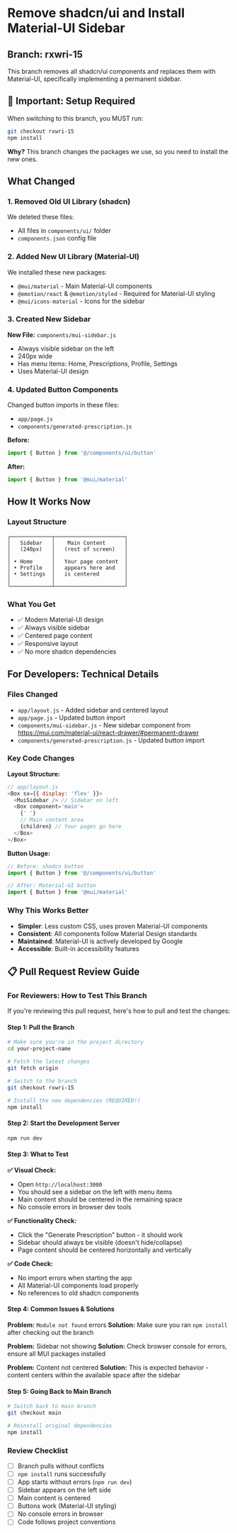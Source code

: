 # Remove shadcn/ui and Install Material-UI Sidebar

## Branch: rxwri-15

This branch removes all shadcn/ui components and replaces them with Material-UI, specifically implementing a permanent sidebar.

## 🚨 Important: Setup Required

When switching to this branch, you MUST run:

```bash
git checkout rxwri-15
npm install
```

**Why?** This branch changes the packages we use, so you need to install the new ones.

## What Changed

### 1. Removed Old UI Library (shadcn)

We deleted these files:

- All files in `components/ui/` folder
- `components.json` config file

### 2. Added New UI Library (Material-UI)

We installed these new packages:

- `@mui/material` - Main Material-UI components
- `@emotion/react` & `@emotion/styled` - Required for Material-UI styling
- `@mui/icons-material` - Icons for the sidebar

### 3. Created New Sidebar

**New File:** `components/mui-sidebar.js`

- Always visible sidebar on the left
- 240px wide
- Has menu items: Home, Prescriptions, Profile, Settings
- Uses Material-UI design

### 4. Updated Button Components

Changed button imports in these files:

- `app/page.js`
- `components/generated-prescription.js`

**Before:**

```javascript
import { Button } from '@/components/ui/button'
```

**After:**

```javascript
import { Button } from '@mui/material'
```

## How It Works Now

### Layout Structure

```
┌─────────────┬──────────────────────┐
│   Sidebar   │    Main Content      │
│   (240px)   │   (rest of screen)   │
│             │                      │
│ • Home      │   Your page content  │
│ • Profile   │   appears here and   │
│ • Settings  │   is centered        │
│             │                      │
└─────────────┴──────────────────────┘
```

### What You Get

- ✅ Modern Material-UI design
- ✅ Always visible sidebar
- ✅ Centered page content
- ✅ Responsive layout
- ✅ No more shadcn dependencies

## For Developers: Technical Details

### Files Changed

- `app/layout.js` - Added sidebar and centered layout
- `app/page.js` - Updated button import
- `components/mui-sidebar.js` - New sidebar component from https://mui.com/material-ui/react-drawer/#permanent-drawer
- `components/generated-prescription.js` - Updated button import

### Key Code Changes

**Layout Structure:**

```javascript
// app/layout.js
<Box sx={{ display: 'flex' }}>
  <MuiSidebar /> // Sidebar on left
  <Box component='main'>
    {' '}
    // Main content area
    {children} // Your pages go here
  </Box>
</Box>
```

**Button Usage:**

```javascript
// Before: shadcn button
import { Button } from '@/components/ui/button'

// After: Material-UI button
import { Button } from '@mui/material'
```

### Why This Works Better

- **Simpler**: Less custom CSS, uses proven Material-UI components
- **Consistent**: All components follow Material Design standards
- **Maintained**: Material-UI is actively developed by Google
- **Accessible**: Built-in accessibility features

## 📋 Pull Request Review Guide

### For Reviewers: How to Test This Branch

If you're reviewing this pull request, here's how to pull and test the changes:

#### Step 1: Pull the Branch

```bash
# Make sure you're in the project directory
cd your-project-name

# Fetch the latest changes
git fetch origin

# Switch to the branch
git checkout rxwri-15

# Install the new dependencies (REQUIRED!)
npm install
```

#### Step 2: Start the Development Server

```bash
npm run dev
```

#### Step 3: What to Test

**✅ Visual Check:**

- Open `http://localhost:3000`
- You should see a sidebar on the left with menu items
- Main content should be centered in the remaining space
- No console errors in browser dev tools

**✅ Functionality Check:**

- Click the "Generate Prescription" button - it should work
- Sidebar should always be visible (doesn't hide/collapse)
- Page content should be centered horizontally and vertically

**✅ Code Check:**

- No import errors when starting the app
- All Material-UI components load properly
- No references to old shadcn components

#### Step 4: Common Issues & Solutions

**Problem:** `Module not found` errors
**Solution:** Make sure you ran `npm install` after checking out the branch

**Problem:** Sidebar not showing
**Solution:** Check browser console for errors, ensure all MUI packages installed

**Problem:** Content not centered
**Solution:** This is expected behavior - content centers within the available space after the sidebar

#### Step 5: Going Back to Main Branch

```bash
# Switch back to main branch
git checkout main

# Reinstall original dependencies
npm install
```

### Review Checklist

- [ ] Branch pulls without conflicts
- [ ] `npm install` runs successfully
- [ ] App starts without errors (`npm run dev`)
- [ ] Sidebar appears on the left side
- [ ] Main content is centered
- [ ] Buttons work (Material-UI styling)
- [ ] No console errors in browser
- [ ] Code follows project conventions

